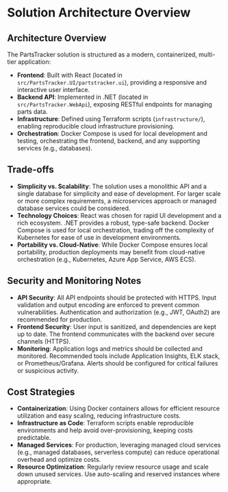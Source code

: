 # Solution Architecture Overview

## Architecture Overview

The PartsTracker solution is structured as a modern, containerized, multi-tier application:

- **Frontend**: Built with React (located in `src/PartsTracker.UI/partstracker.ui`), providing a responsive and interactive user interface.
- **Backend API**: Implemented in .NET (located in `src/PartsTracker.WebApi`), exposing RESTful endpoints for managing parts data.
- **Infrastructure**: Defined using Terraform scripts (`infrastructure/`), enabling reproducible cloud infrastructure provisioning.
- **Orchestration**: Docker Compose is used for local development and testing, orchestrating the frontend, backend, and any supporting services (e.g., databases).

## Trade-offs

- **Simplicity vs. Scalability**: The solution uses a monolithic API and a single database for simplicity and ease of development. For larger scale or more complex requirements, a microservices approach or managed database services could be considered.
- **Technology Choices**: React was chosen for rapid UI development and a rich ecosystem. .NET provides a robust, type-safe backend. Docker Compose is used for local orchestration, trading off the complexity of Kubernetes for ease of use in development environments.
- **Portability vs. Cloud-Native**: While Docker Compose ensures local portability, production deployments may benefit from cloud-native orchestration (e.g., Kubernetes, Azure App Service, AWS ECS).

## Security and Monitoring Notes

- **API Security**: All API endpoints should be protected with HTTPS. Input validation and output encoding are enforced to prevent common vulnerabilities. Authentication and authorization (e.g., JWT, OAuth2) are recommended for production.
- **Frontend Security**: User input is sanitized, and dependencies are kept up to date. The frontend communicates with the backend over secure channels (HTTPS).
- **Monitoring**: Application logs and metrics should be collected and monitored. Recommended tools include Application Insights, ELK stack, or Prometheus/Grafana. Alerts should be configured for critical failures or suspicious activity.

## Cost Strategies

- **Containerization**: Using Docker containers allows for efficient resource utilization and easy scaling, reducing infrastructure costs.
- **Infrastructure as Code**: Terraform scripts enable reproducible environments and help avoid over-provisioning, keeping costs predictable.
- **Managed Services**: For production, leveraging managed cloud services (e.g., managed databases, serverless compute) can reduce operational overhead and optimize costs.
- **Resource Optimization**: Regularly review resource usage and scale down unused services. Use auto-scaling and reserved instances where appropriate.
